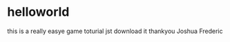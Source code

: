 helloworld
==========

this is a really easye game toturial jst download it thankyou Joshua Frederic
